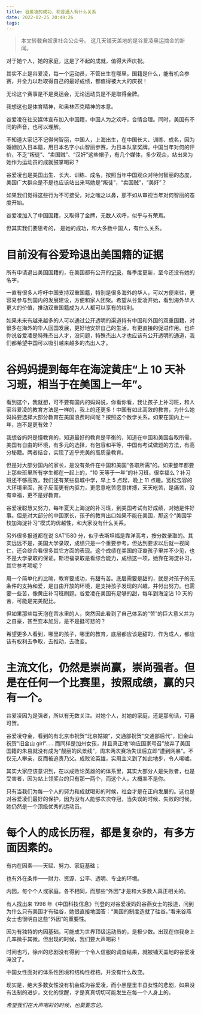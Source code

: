 ```yaml
---
title: 谷爱凌的成功，和普通人有什么关系
date: 2022-02-25 20:49:26
tags:
---
```

>本文转载自奴隶社会公众号。
这几天铺天盖地的是谷爱凌奥运摘金的新闻。

对于她个人，她的家庭，这是了不起的成就，值得大声庆祝。

其实不止是谷爱凌，每一个运动员，不管出生在哪里，国籍是什么，能有机会参赛，并全力以赴取得自己的最好成绩，都值得被大大的庆祝！

无论这个赛事是不是奥运会，无论运动员是不是取得金牌。

我想这也是体育精神，和奥林匹克精神的本意。

谷爱凌在社交媒体宣布加入中国籍，中国人为之欢呼，合情合理。同时，美国有不同的声音，也可以理解。

不知道大家记不记得何智丽，中国人，上海出生，在中国长大、训练、成名，因为婚姻加入日本籍，用日本名字小山智丽参赛，为日本队拿奖牌。中国当年对何的评价，不乏“叛徒”、“卖国贼”、“汉奸”这些帽子，有几个媒体，多少观众，站出来为她作为运动员的成就鼓掌喝彩？

谷爱凌也是美国出生、长大、训练、成名，按照当年中国观众对待何智丽的态度，美国广大群众是不是也应该站出来骂她是“叛徒”，“卖国贼”，“美奸”？

如果我们觉得这些行为不可接受，对之嗤之以鼻，那不如从审视当年对何智丽的态度开始。

谷爱凌加入了中国国籍，又取得了金牌，无数人欢呼，似乎与有荣焉。

但其实我们要思考的， 是她的成功，和大多数中国人，有什么关系。

# 目前没有谷爱玲退出美国籍的证据

所有申请退出美国国籍的，在美国都有公开的[记录](https://www.federalregister.gov/quarterly-publication-of-individuals-who-have-chosen-to-expatriate )，每季度更新，至今还没有她的名字。

一直有很多人呼吁中国支持双重国籍，特别是很多海外的华人，可以方便来往，更容易参与到国内的发展建设，方便和家人团聚。希望从谷爱凌开始，看到海外华人更大的价值，推动双重国籍成为人人都可以享有的权利。



如果未来有越来越多的人可以通过公开透明的渠道持有中国和外国的双重国籍，对很多在海外的华人回国发展，更好地安排自己的生活，有更直接的促进作用。也许你说谷爱凌是特殊杰出人才，没问题，特殊杰出人才也应该有公开透明的通道，我们都希望中国可以吸引越来越多的杰出人才。

# 谷妈妈提到每年在海淀黄庄“上 10 天补习班，相当于在美国上一年”。

看到这个，我就想，可不要有国内的妈妈说，你看你看，我让孩子上补习班，和人家谷爱凌的教育方法是一样的，我上的还更多！中国有如此高效的教育，为什么她妈妈要选择大部分教育在美国浪费时间呢？按照这个数学关系，如果在国内上一年，岂不是更有效？

我想谷妈妈是懂教育的，知道最好的教育是平衡的，知道在中国和美国各取所需。美国有自由的环境，有多元的选择，有包容和平等，中国有考试做题的方法，有高分秘籍。两者结合，实现了近乎完美的高质量教育。

但是对大部分国内的家长，是没有条件在中国和美国“各取所需”的。如果整年都要上那些班里所有学生都在一起上的，“10 天等于一年”的补习班，很幸福么？补习班还不够高效，我们还有某些县城中学，早上 5 点起，晚上 11 点睡。宽松包容的大环境里面，孩子反而更有内驱力，更愿意吃苦愿意拼搏，天天吃苦，是痛苦，没有幸福，更不是好教育。

谷爱凌聪慧又努力，每年夏天上海淀的补习班，到美国考试有好成绩，对她是件好事。但是对大部分的中国家长，孩子的教育出口如果不能在美国，那这个“美国学校加海淀补习”模式的优越性，和大家没有什么关系。

另外很多报道都在说 SAT1580 分，似乎去斯坦福是靠洋高考，按分数录取的。其实远远不是，美国大学录取，成绩只是一个重要参考，但达到要求以后就一视同仁，还会综合看很多其它方面的表现。这个成绩在美国的亚裔孩子里并不少见，也不是大学录取的保证。斯坦福录取是看综合能力，成绩这一项，她靠在海淀补习，其它参考项呢？

用一个简单化的比喻，教育要成功，有甜有苦。底层需要是甜的，就是对孩子的无条件的支持和爱，是自由开放的环境，是支持孩子发现的兴趣，并付出努力。也需要一些苦，像黄庄补习班刷题。谷爱凌在美国有足够的甜，每年到海淀沾 10 天的苦，可能是完美配比。

但如果那些每天泡在苦水里的人，突然因此看到了自己体系的“苦”的巨大意义并为之自豪，甚至变本加厉，是不是挺可悲的？

希望更多人看到，哪里的孩子，哪里的教育，底层都应该是甜的，作为成人，都应该有权利去争取，去推动，去改变。

# 主流文化，仍然是崇尚赢，崇尚强者。但是在任何一个比赛里，按照成绩，赢的只有一个。

谷爱凌因为是强者，所以有无数关注。对她个人，对她的家庭，还是那句话，可喜可贺。

谷爱凌夺金，看到的有北京市祝贺“北京姑娘”，交通部祝贺“交通部后代”，旧金山祝贺“旧金山 girl”……而同样是加州女孩，并且真正地“响应国家号召”放弃了美国国籍的朱易就没有成为“靓丽的风景线”，周末两次赛场失误后立即“遭到网暴”。不仅无人攀亲，反而被追责乃父。成败论英雄，实用主义到了如此地步，令人唏嘘。

其实大家应该意识到，在以成败论英雄的的体系里，其实大部分人是失败者，也是受害者，因为站上领奖台的只有那一两个，而这个人，大概率不是你。

只有当我们为每一个人的努力和成就喝彩的时候，社会才是在正向发展的。这也是对谷爱凌们最好的保护，因为没有人能够次次夺冠，当失误的时候、失败的时候，她仍然是一个顶级优秀的运动员。

# 每个人的成长历程，都是复杂的，有多方面因素的。

有内在因素——天赋、努力、家庭基础；

也有外在条件——财力、资源、公平、透明、专业的环境。

内因，每个个人或家庭，各不相同，而那些“外因”才是和大多数人真正相关的。

有人找出来 1998 年《中国科技信息》刊登的对谷爱凌妈妈谷燕女士的报道，问到为什么只有美国才有硅谷，她很直接地回答：“美国的制度造就了硅谷。”看来谷燕女士也很明白这些“外因”的重要性。



因为有独特的内因基础，可能成为世界顶级运动员的，是极少数。出现在你我身上几率微乎其微。但出现的时候，我们要大声喝彩！

时间也巧，徐州的悲剧没有得到一个令人信服的调查结果，就被铺天盖地的谷爱凌淹没了。

中国女性面对的体系性困境和结构性桎梏，并没有什么改变。

现实是，绝大多数女性没有机会成为谷爱凌，而小黑屋里丰县女性的悲剧，如果没有法制的进步，文化的觉醒，才是真真切切可能发生在每一个人身上的。

*希望我们在大声喝彩的时候，也莫要忘记。*